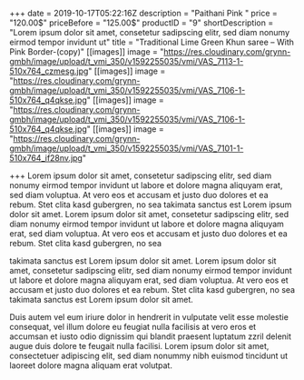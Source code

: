 +++
date = 2019-10-17T05:22:16Z
description = "Paithani Pink "
price = "120.00$"
priceBefore = "125.00$"
productID = "9"
shortDescription = "Lorem ipsum dolor sit amet, consetetur sadipscing elitr, sed diam nonumy eirmod tempor invidunt ut"
title = "Traditional Lime Green Khun saree – With Pink Border-(copy)"
[[images]]
image = "https://res.cloudinary.com/grynn-gmbh/image/upload/t_vmi_350/v1592255035/vmi/VAS_7113-1-510x764_czmesg.jpg"
[[images]]
image = "https://res.cloudinary.com/grynn-gmbh/image/upload/t_vmi_350/v1592255035/vmi/VAS_7106-1-510x764_q4qkse.jpg"
[[images]]
image = "https://res.cloudinary.com/grynn-gmbh/image/upload/t_vmi_350/v1592255035/vmi/VAS_7106-1-510x764_q4qkse.jpg"
[[images]]
image = "https://res.cloudinary.com/grynn-gmbh/image/upload/t_vmi_350/v1592255035/vmi/VAS_7101-1-510x764_if28nv.jpg"

+++
Lorem ipsum dolor sit amet, consetetur sadipscing elitr, sed diam nonumy eirmod tempor invidunt ut labore et dolore magna aliquyam erat, sed diam voluptua. At vero eos et accusam et justo duo dolores et ea rebum. Stet clita kasd gubergren, no sea takimata sanctus est Lorem ipsum dolor sit amet. Lorem ipsum dolor sit amet, consetetur sadipscing elitr, sed diam nonumy eirmod tempor invidunt ut labore et dolore magna aliquyam erat, sed diam voluptua. At vero eos et accusam et justo duo dolores et ea rebum. Stet clita kasd gubergren, no sea 

takimata sanctus est Lorem ipsum dolor sit amet. Lorem ipsum dolor sit amet, consetetur sadipscing elitr, sed diam nonumy eirmod tempor invidunt ut labore et dolore magna aliquyam erat, sed diam voluptua. At vero eos et accusam et justo duo dolores et ea rebum. Stet clita kasd gubergren, no sea takimata sanctus est Lorem ipsum dolor sit amet.

Duis autem vel eum iriure dolor in hendrerit in vulputate velit esse molestie consequat, vel illum dolore eu feugiat nulla facilisis at vero eros et accumsan et iusto odio dignissim qui blandit praesent luptatum zzril delenit augue duis dolore te feugait nulla facilisi. Lorem ipsum dolor sit amet, consectetuer adipiscing elit, sed diam nonummy nibh euismod tincidunt ut laoreet dolore magna aliquam erat volutpat.